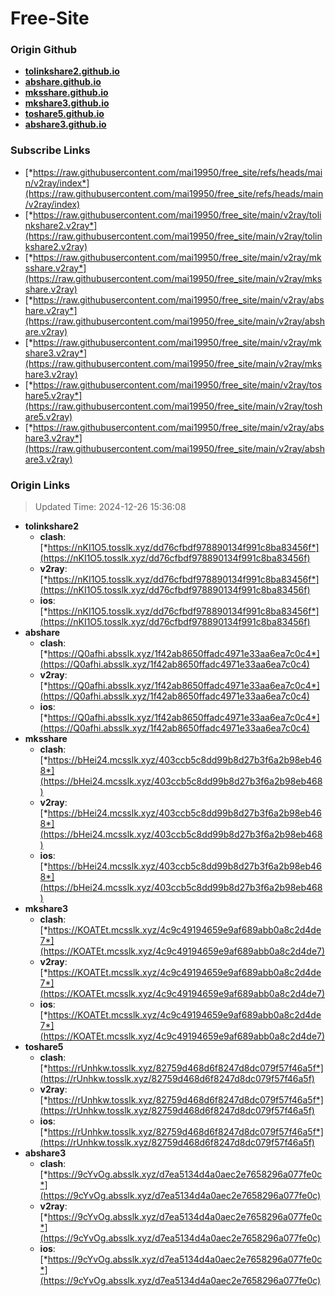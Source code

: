 # Free-Site

### Origin Github

- [**tolinkshare2.github.io**](https://github.com/tolinkshare2/tolinkshare2.github.io)
- [**abshare.github.io**](https://github.com/abshare/abshare.github.io)
- [**mksshare.github.io**](https://github.com/mksshare/mksshare.github.io)
- [**mkshare3.github.io**](https://github.com/mkshare3/mkshare3.github.io)
- [**toshare5.github.io**](https://github.com/toshare5/toshare5.github.io)
- [**abshare3.github.io**](https://github.com/abshare3/abshare3.github.io)

### Subscribe Links

- [*https://raw.githubusercontent.com/mai19950/free_site/refs/heads/main/v2ray/index*](https://raw.githubusercontent.com/mai19950/free_site/refs/heads/main/v2ray/index)
- [*https://raw.githubusercontent.com/mai19950/free_site/main/v2ray/tolinkshare2.v2ray*](https://raw.githubusercontent.com/mai19950/free_site/main/v2ray/tolinkshare2.v2ray)
- [*https://raw.githubusercontent.com/mai19950/free_site/main/v2ray/mksshare.v2ray*](https://raw.githubusercontent.com/mai19950/free_site/main/v2ray/mksshare.v2ray)
- [*https://raw.githubusercontent.com/mai19950/free_site/main/v2ray/abshare.v2ray*](https://raw.githubusercontent.com/mai19950/free_site/main/v2ray/abshare.v2ray)
- [*https://raw.githubusercontent.com/mai19950/free_site/main/v2ray/mkshare3.v2ray*](https://raw.githubusercontent.com/mai19950/free_site/main/v2ray/mkshare3.v2ray)
- [*https://raw.githubusercontent.com/mai19950/free_site/main/v2ray/toshare5.v2ray*](https://raw.githubusercontent.com/mai19950/free_site/main/v2ray/toshare5.v2ray)
- [*https://raw.githubusercontent.com/mai19950/free_site/main/v2ray/abshare3.v2ray*](https://raw.githubusercontent.com/mai19950/free_site/main/v2ray/abshare3.v2ray)

### Origin Links

> Updated Time: 2024-12-26 15:36:08

- **tolinkshare2**
  - **clash**: [*https://nKI1O5.tosslk.xyz/dd76cfbdf978890134f991c8ba83456f*](https://nKI1O5.tosslk.xyz/dd76cfbdf978890134f991c8ba83456f)
  - **v2ray**: [*https://nKI1O5.tosslk.xyz/dd76cfbdf978890134f991c8ba83456f*](https://nKI1O5.tosslk.xyz/dd76cfbdf978890134f991c8ba83456f)
  - **ios**: [*https://nKI1O5.tosslk.xyz/dd76cfbdf978890134f991c8ba83456f*](https://nKI1O5.tosslk.xyz/dd76cfbdf978890134f991c8ba83456f)
- **abshare**
  - **clash**: [*https://Q0afhi.absslk.xyz/1f42ab8650ffadc4971e33aa6ea7c0c4*](https://Q0afhi.absslk.xyz/1f42ab8650ffadc4971e33aa6ea7c0c4)
  - **v2ray**: [*https://Q0afhi.absslk.xyz/1f42ab8650ffadc4971e33aa6ea7c0c4*](https://Q0afhi.absslk.xyz/1f42ab8650ffadc4971e33aa6ea7c0c4)
  - **ios**: [*https://Q0afhi.absslk.xyz/1f42ab8650ffadc4971e33aa6ea7c0c4*](https://Q0afhi.absslk.xyz/1f42ab8650ffadc4971e33aa6ea7c0c4)
- **mksshare**
  - **clash**: [*https://bHei24.mcsslk.xyz/403ccb5c8dd99b8d27b3f6a2b98eb468*](https://bHei24.mcsslk.xyz/403ccb5c8dd99b8d27b3f6a2b98eb468)
  - **v2ray**: [*https://bHei24.mcsslk.xyz/403ccb5c8dd99b8d27b3f6a2b98eb468*](https://bHei24.mcsslk.xyz/403ccb5c8dd99b8d27b3f6a2b98eb468)
  - **ios**: [*https://bHei24.mcsslk.xyz/403ccb5c8dd99b8d27b3f6a2b98eb468*](https://bHei24.mcsslk.xyz/403ccb5c8dd99b8d27b3f6a2b98eb468)
- **mkshare3**
  - **clash**: [*https://KOATEt.mcsslk.xyz/4c9c49194659e9af689abb0a8c2d4de7*](https://KOATEt.mcsslk.xyz/4c9c49194659e9af689abb0a8c2d4de7)
  - **v2ray**: [*https://KOATEt.mcsslk.xyz/4c9c49194659e9af689abb0a8c2d4de7*](https://KOATEt.mcsslk.xyz/4c9c49194659e9af689abb0a8c2d4de7)
  - **ios**: [*https://KOATEt.mcsslk.xyz/4c9c49194659e9af689abb0a8c2d4de7*](https://KOATEt.mcsslk.xyz/4c9c49194659e9af689abb0a8c2d4de7)
- **toshare5**
  - **clash**: [*https://rUnhkw.tosslk.xyz/82759d468d6f8247d8dc079f57f46a5f*](https://rUnhkw.tosslk.xyz/82759d468d6f8247d8dc079f57f46a5f)
  - **v2ray**: [*https://rUnhkw.tosslk.xyz/82759d468d6f8247d8dc079f57f46a5f*](https://rUnhkw.tosslk.xyz/82759d468d6f8247d8dc079f57f46a5f)
  - **ios**: [*https://rUnhkw.tosslk.xyz/82759d468d6f8247d8dc079f57f46a5f*](https://rUnhkw.tosslk.xyz/82759d468d6f8247d8dc079f57f46a5f)
- **abshare3**
  - **clash**: [*https://9cYvOg.absslk.xyz/d7ea5134d4a0aec2e7658296a077fe0c*](https://9cYvOg.absslk.xyz/d7ea5134d4a0aec2e7658296a077fe0c)
  - **v2ray**: [*https://9cYvOg.absslk.xyz/d7ea5134d4a0aec2e7658296a077fe0c*](https://9cYvOg.absslk.xyz/d7ea5134d4a0aec2e7658296a077fe0c)
  - **ios**: [*https://9cYvOg.absslk.xyz/d7ea5134d4a0aec2e7658296a077fe0c*](https://9cYvOg.absslk.xyz/d7ea5134d4a0aec2e7658296a077fe0c)
